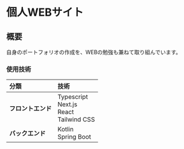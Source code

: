 # 個人WEBサイト

## 概要
自身のポートフォリオの作成を、WEBの勉強も兼ねて取り組んでいます。

### 使用技術

|分類|技術|
| :--- | :--- |
| **フロントエンド** | Typescript <br> Next.js <br> React <br> Tailwind CSS |
| **バックエンド** | Kotlin <br> Spring Boot |
